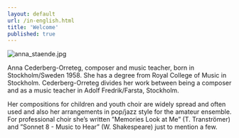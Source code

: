 ```yaml
---
layout: default
url: /in-english.html
title: 'Welcome'
published: true
---
```


![anna_staende.jpg]({{site.baseurl}}/src/render/anna_blomma.jpg)

Anna Cederberg-Orreteg, composer and music teacher, born in Stockholm/Sweden 1958. She has a degree from Royal College of Music in Stockholm. Cederberg-Orreteg divides her work between being a composer and as a music teacher in Adolf Fredrik/Farsta, Stockholm. 

Her compositions for children and youth choir are widely spread and often used and also her arrangements in pop/jazz style for the amateur ensemble. For professional choir she’s written ”Memories Look at Me” (T. Tranströmer) and ”Sonnet 8 - Music to Hear” (W. Shakespeare) just to mention a few.
